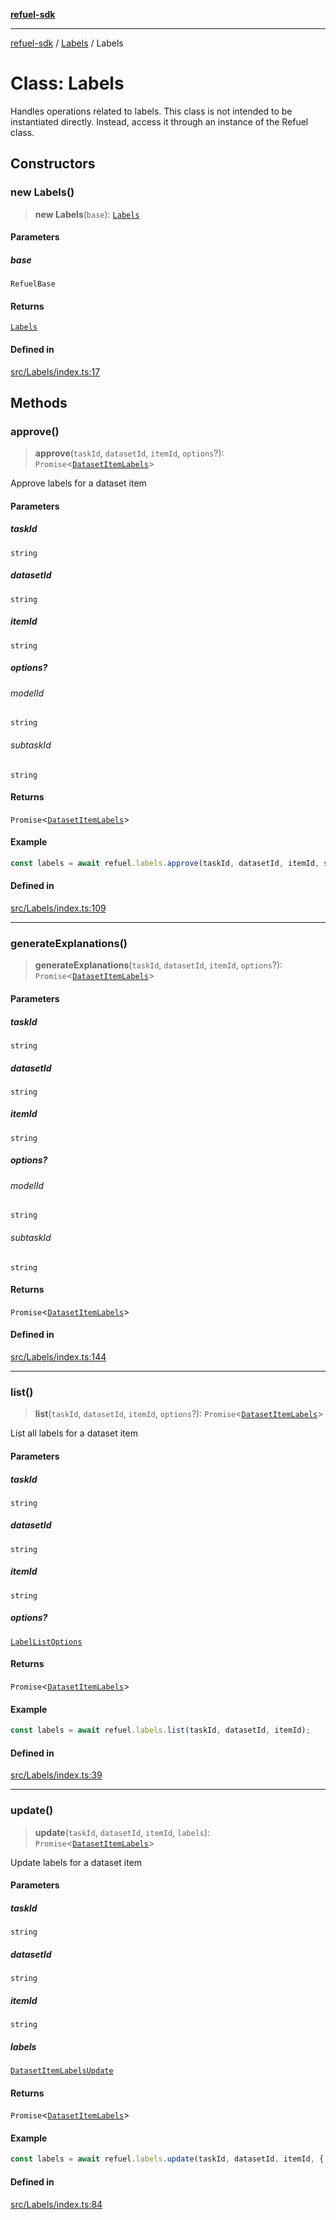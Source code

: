 [**refuel-sdk**](../../README.md)

***

[refuel-sdk](../../modules.md) / [Labels](../README.md) / Labels

# Class: Labels

Handles operations related to labels.
This class is not intended to be instantiated directly.
Instead, access it through an instance of the Refuel class.

## Constructors

### new Labels()

> **new Labels**(`base`): [`Labels`](Labels.md)

#### Parameters

##### base

`RefuelBase`

#### Returns

[`Labels`](Labels.md)

#### Defined in

[src/Labels/index.ts:17](https://github.com/refuel-ai/refuel-sdk/blob/61d30041216a525535e2edabde48af0f00ec66c9/src/Labels/index.ts#L17)

## Methods

### approve()

> **approve**(`taskId`, `datasetId`, `itemId`, `options`?): `Promise`\<[`DatasetItemLabels`](../../types/interfaces/DatasetItemLabels.md)\>

Approve labels for a dataset item

#### Parameters

##### taskId

`string`

##### datasetId

`string`

##### itemId

`string`

##### options?

###### modelId

`string`

###### subtaskId

`string`

#### Returns

`Promise`\<[`DatasetItemLabels`](../../types/interfaces/DatasetItemLabels.md)\>

#### Example

```ts
const labels = await refuel.labels.approve(taskId, datasetId, itemId, subtaskId);
```

#### Defined in

[src/Labels/index.ts:109](https://github.com/refuel-ai/refuel-sdk/blob/61d30041216a525535e2edabde48af0f00ec66c9/src/Labels/index.ts#L109)

***

### generateExplanations()

> **generateExplanations**(`taskId`, `datasetId`, `itemId`, `options`?): `Promise`\<[`DatasetItemLabels`](../../types/interfaces/DatasetItemLabels.md)\>

#### Parameters

##### taskId

`string`

##### datasetId

`string`

##### itemId

`string`

##### options?

###### modelId

`string`

###### subtaskId

`string`

#### Returns

`Promise`\<[`DatasetItemLabels`](../../types/interfaces/DatasetItemLabels.md)\>

#### Defined in

[src/Labels/index.ts:144](https://github.com/refuel-ai/refuel-sdk/blob/61d30041216a525535e2edabde48af0f00ec66c9/src/Labels/index.ts#L144)

***

### list()

> **list**(`taskId`, `datasetId`, `itemId`, `options`?): `Promise`\<[`DatasetItemLabels`](../../types/interfaces/DatasetItemLabels.md)\>

List all labels for a dataset item

#### Parameters

##### taskId

`string`

##### datasetId

`string`

##### itemId

`string`

##### options?

[`LabelListOptions`](../../types/interfaces/LabelListOptions.md)

#### Returns

`Promise`\<[`DatasetItemLabels`](../../types/interfaces/DatasetItemLabels.md)\>

#### Example

```ts
const labels = await refuel.labels.list(taskId, datasetId, itemId);
```

#### Defined in

[src/Labels/index.ts:39](https://github.com/refuel-ai/refuel-sdk/blob/61d30041216a525535e2edabde48af0f00ec66c9/src/Labels/index.ts#L39)

***

### update()

> **update**(`taskId`, `datasetId`, `itemId`, `labels`): `Promise`\<[`DatasetItemLabels`](../../types/interfaces/DatasetItemLabels.md)\>

Update labels for a dataset item

#### Parameters

##### taskId

`string`

##### datasetId

`string`

##### itemId

`string`

##### labels

[`DatasetItemLabelsUpdate`](../../types/interfaces/DatasetItemLabelsUpdate.md)

#### Returns

`Promise`\<[`DatasetItemLabels`](../../types/interfaces/DatasetItemLabels.md)\>

#### Example

```ts
const labels = await refuel.labels.update(taskId, datasetId, itemId, { "subtask_id": "label_value" });
```

#### Defined in

[src/Labels/index.ts:84](https://github.com/refuel-ai/refuel-sdk/blob/61d30041216a525535e2edabde48af0f00ec66c9/src/Labels/index.ts#L84)
